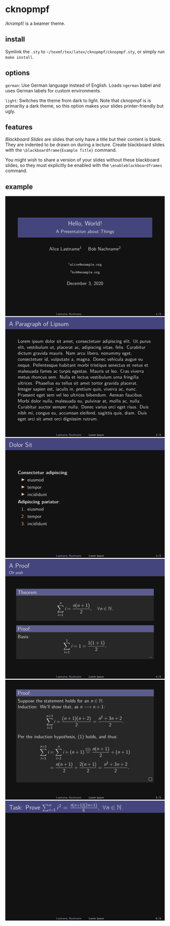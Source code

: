 # cknopmpf

/knɔmpf/ is a beamer theme.

## install

Symlink the `.sty` to `~/texmf/tex/latex/cknopmpf/cknopmpf.sty`, or
simply run `make install`.

## options

`german`:  Use German language instead of English.  Loads `ngerman`
babel and uses German labels for custom environments.

`light`:  Switches the theme from dark to light.  Note that cknopmpf is
is primariliy a dark theme, so this option makes your slides
printer-friendly but ugly.

## features

*Blackboard Slides* are slides that only have a title but their content
is blank.  They are indented to be drawn on during a lecture.
Create blackboard slides with the `\blackboardframe{Example Title}`
command.

You might wish to share a version of your slides without these
blackboard slides, so they must explicitly be enabled with the
`\enableblackboardframes` command.


## example

![example-0](example-imgs/example-0.png)
![example-1](example-imgs/example-1.png)
![example-2](example-imgs/example-2.png)
![example-3](example-imgs/example-3.png)
![example-4](example-imgs/example-4.png)
![example-5](example-imgs/example-5.png)
